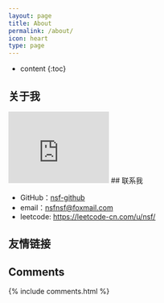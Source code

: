 ```yaml
---
layout: page
title: About
permalink: /about/
icon: heart
type: page
---
```


* content
{:toc}

## 关于我

<iframe src="https://githubbadge.appspot.com/nsf-github?s=1" style="border: 0;height: 142px;width: 200px;overflow: hidden;" frameBorder="0"></iframe>
## 联系我

* GitHub：[nsf-github](https://github.com/nsf-github)
* email：nsfnsf@foxmail.com
* leetcode: https://leetcode-cn.com/u/nsf/

## 友情链接


## Comments

{% include comments.html %}

